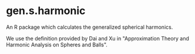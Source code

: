 # gen.s.harmonic

An R package which calculates the generalized spherical harmonics.

We use the definition provided by Dai and Xu in "Approximation Theory and Harmonic Analysis on Spheres and Balls".
